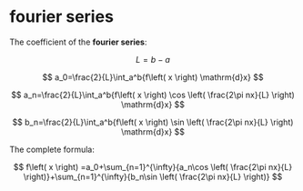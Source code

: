# fourier series

The coefficient of the **fourier series**:

$$
L=b-a
$$

$$
a_0=\frac{2}{L}\int_a^b{f\left( x \right) \mathrm{d}x}
$$

$$
a_n=\frac{2}{L}\int_a^b{f\left( x \right) \cos \left( \frac{2\pi nx}{L} \right) \mathrm{d}x}
$$

$$
b_n=\frac{2}{L}\int_a^b{f\left( x \right) \sin \left( \frac{2\pi nx}{L} \right) \mathrm{d}x}
$$

The complete formula:

$$
f\left( x \right) =a_0+\sum_{n=1}^{\infty}{a_n\cos \left( \frac{2\pi nx}{L} \right)}+\sum_{n=1}^{\infty}{b_n\sin \left(
\frac{2\pi nx}{L} \right)}
$$

